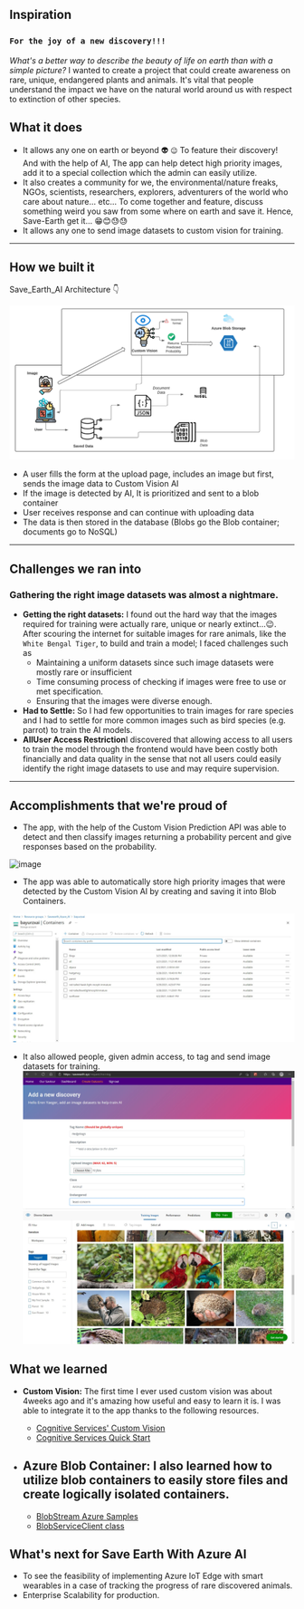 ## Inspiration
### `For the joy of a new discovery!!!`
*What's a better way to describe the beauty of life on earth than with a simple picture?*
I wanted to create a project that could create awareness on rare, unique, endangered plants and animals. It's vital that people understand the impact we have on the natural world around us with respect to extinction of other species.

## What it does
- It allows any one on earth or beyond 👽 `😉` To feature their discovery! And with the help of AI, The app can help detect high priority images, add it to a special collection which the admin can easily utilize.
- It also creates a community for we, the environmental/nature freaks, NGOs, scientists, researchers, explorers, adventurers of the world who care about nature...  etc... To come together and feature, discuss something weird you saw from some where on earth and save it. Hence, Save-Earth get it... 😁😊😓😓
- It allows any one to send image datasets to custom vision for training.
---

## How we built it
Save_Earth_AI Architecture 👇

![image](https://raw.githubusercontent.com/Bayurzx/Save_Earth_AI/master/screenshots/saveearth%20architecture1.png)
- A user fills the form at the upload page, includes an image but first, sends the image data to Custom Vision AI
- If the image is detected by AI, It is prioritized and sent to a blob container
- User receives response and can continue with uploading data
- The data is then stored in the database (Blobs go the Blob container; documents go to NoSQL)
---

## Challenges we ran into
### Gathering the right image datasets was almost a nightmare.
- **Getting the right datasets:** I found out the hard way that the images required for training were actually rare, unique or nearly extinct...😉. After scouring the internet for suitable images for rare animals, like the `White Bengal Tiger`, to build and train a model; I faced challenges such as
  - Maintaining a uniform datasets since such image datasets were mostly rare or insufficient
  - Time consuming process of checking if images were free to use or met specification.
  - Ensuring that the images were diverse enough.
-  **Had to Settle:** So I had few opportunities to train images for rare species and I had to settle for more common images such as bird species (e.g. parrot) to train the AI models.
- **AllUser Access Restriction**I discovered that allowing access to all users to train the model through the frontend would have been costly both financially and data quality in the sense that not all users could easily identify the right image datasets to use and may require supervision.
---

## Accomplishments that we're proud of
- The app, with the help of the Custom Vision Prediction API was able to detect and then classify images returning a probability percent and give responses based on the probability.

![image](https://raw.githubusercontent.com/Bayurzx/Save_Earth_AI/master/screenshots/AI_test.gif)

- The app was able to automatically store high priority images that were detected by the Custom Vision AI by creating and saving it into Blob Containers.

![image](https://raw.githubusercontent.com/Bayurzx/Save_Earth_AI/master/screenshots/auto_containers.jpg)

- It also allowed people, given admin access, to tag and send image datasets for training.
![image](https://raw.githubusercontent.com/Bayurzx/Save_Earth_AI/master/screenshots/image_dataset1.jpg)
![image](https://raw.githubusercontent.com/Bayurzx/Save_Earth_AI/master/screenshots/image%20dataset2.jpg)


## What we learned
- **Custom Vision:** The first time I ever used custom vision was about 4weeks ago and it's amazing how useful and easy to learn it is. I was able to integrate it to the app thanks to the following resources.
    - [Cognitive Services' Custom Vision](https://docs.microsoft.com/en-us/azure/cognitive-services/Custom-Vision-Service/quickstarts/image-classification?tabs=visual-studio&pivots=programming-language-javascript#add-tags-to-the-project)
    - [Cognitive Services Quick Start](https://github.com/Azure-Samples/cognitive-services-quickstart-code)

- **Azure Blob Container:** I also learned how to utilize blob containers to easily store files and create logically isolated containers.
    -
    - [BlobStream Azure Samples](https://github.com/Azure-Samples/azure-sdk-for-js-storage-blob-stream-nodejs)
    - [BlobServiceClient class](https://docs.microsoft.com/en-us/javascript/api/@azure/storage-blob/blobserviceclient?view=azure-node-latest)

## What's next for Save Earth With Azure AI
- To see the feasibility of implementing Azure IoT Edge with smart wearables in a case of tracking the progress of rare discovered animals.
- Enterprise Scalability for production.

